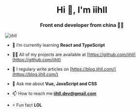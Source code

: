 <h1 align="center">Hi 👋, I'm iihll</h1>
<h3 align="center">Front end developer from china 💨💨</h3>

<p align="left"> <img src="https://komarev.com/ghpvc/?username=iihll" alt="iihll" /> </p>

- 🌱 I’m currently learning **React and TypeScript**

- 👨‍💻 All of my projects are available at [https://github.com/iihll](https://github.com/iihll)

- 📝 I regulary write articles on [https://blog.iihll.com/](https://blog.iihll.com/)

- 💬 Ask me about **Vue, JavaScript and CSS**

- 📫 How to reach me **iihll.dev@gmail.com**

- ⚡ Fun fact **LOL**
